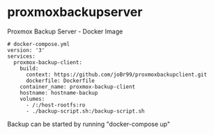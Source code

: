 # proxmoxbackupserver
Proxmox Backup Server - Docker Image

```
# docker-compose.yml
version: '3'
services:
  proxmox-backup-client:
    build:
      context: https://github.com/joBr99/proxmoxbackupclient.git
      dockerfile: Dockerfile
    container_name: proxmox-backup-client
    hostname: hostname-backup
    volumes:
      - /:/host-rootfs:ro
      - ./backup-script.sh:/backup-script.sh
 ```     
      
 Backup can be started by running "docker-compose up"
